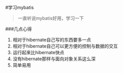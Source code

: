 #学习mybatis
>一直听说mybatis好用，学习一下

###几点心得
1. 相对于hibernate自己写的东西要多一点
2. 相对于hibernate自己可以更方便的控制与数据的交互
3. 运行起来比hibernate快点
4. 没有hibernate那样与面向对象关系这么深
5. 简单易用
